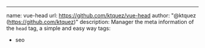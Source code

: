 ---
name: vue-head
url: https://github.com/ktquez/vue-head
author: "@ktquez (https://github.com/ktquez)"
description: Manager the meta information of the `head` tag, a simple and easy way
tags:
  - seo
